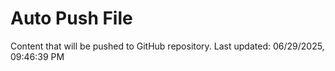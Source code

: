 # Auto Push File

Content that will be pushed to GitHub repository.
Last updated: 06/29/2025, 09:46:39 PM